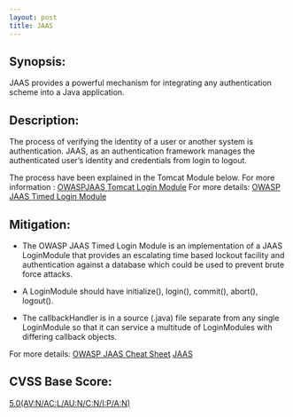 ```yaml
---
layout: post
title: JAAS
---
```

<!---
JAAS
-->
Synopsis:
-----------------
JAAS provides a powerful mechanism for integrating any authentication scheme into a Java application.


Description:
------------------
The process of verifying the identity of a user or another system is authentication. JAAS, as an authentication framework manages the authenticated user’s identity and credentials from login to logout.

The process have been explained in the Tomcat Module below.
For more information : [OWASPJAAS Tomcat Login Module](https://www.owasp.org/index.php/JAAS_Tomcat_Login_Module)
For more details: [OWASP JAAS Timed Login Module](https://www.owasp.org/index.php/JAAS_Timed_Login_Module) 

Mitigation:
-----------------
- The OWASP JAAS Timed Login Module is an implementation of a JAAS LoginModule that provides an escalating time based lockout facility and authentication against a database which could be used to prevent brute force attacks.

- A LoginModule should have initialize(), login(), commit(), abort(), logout(). 

- The callbackHandler is in a source (.java) file separate from any single LoginModule so that it can service a multitude of LoginModules with differing callback objects.


For more details: [OWASP JAAS Cheat Sheet](https://www.owasp.org/index.php/JAAS_Cheat_Sheet) 
[JAAS](http://jaasbook.com/)


CVSS Base Score:
----------------------------
[5.0(AV:N/AC:L/AU:N/C:N/I:P/A:N)](http://nvd.nist.gov/cvss.cfm?vector=%28AV:N/AC:L/AU:N/C:N/I:P/A:N%29&version=2.0)


